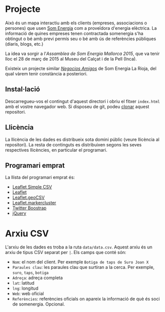 # Projecte #

Això és un mapa interactiu amb els clients (empreses, associacions o persones) que usen <a href="http://www.somenergia.coop">Som Energia</a> com a proveïdora d'energia elèctrica. La informació de quines empreses tenen contractada somenergia s'ha obtingut o bé amb previ permís seu o bé amb ús de referències públiques (diaris, blogs, etc.)

La idea va sorgir a l'*Assamblea de Som Energia Mallorca 2015*, que va tenir lloc el 28 de març de 2015 al Museu del Calçat i de la Pell (Inca).

Existeix un projecte similar *[Negocios Amigos](https://blog.somenergia.coop/grupos-locales/larioja/gl-la-rioja/2015/05/negocios-amigos-de-som-energia-en-la-rioja-2/)* de Som Energia La Rioja, del qual vàrem tenir constància a posteriori.

## Instal·lació ##

Descarregueu-vos el contingut d'aquest directori i obriu el fitxer `index.html` amb el vostre navegador web. Si disposeu de git, podeu [clonar](https://github.com/somenxavier/powered-by-somenergia.git) aquest repositori.

## Llicència ##

La llicència de les dades es distribueix sota domini públic (veure llicència al repositori). La resta de continguts es distribuixen segons les seves respectives llicències, en particular el programari.

## Programari emprat ##

La llista del programari emprat és:

  * [Leaflet Simple CSV](https://github.com/perrygeo/leaflet-simple-csv)
  * [Leaflet](https://github.com/Leaflet/Leaflet)
  * [Leaflet.geoCSV](https://github.com/joker-x/Leaflet.geoCSV)
  * [Leaflet.markercluster](https://github.com/Leaflet/Leaflet.markercluster)
  * [Twitter Boostrap](http://twitter.github.io/bootstrap/)
  * [jQuery](http://jquery.com/)


# Arxiu CSV #

L'arxiu de les dades es troba a la ruta `data/data.csv`. Aquest arxiu és un arxiu de tipus CSV separat per `|`. Els camps que conté són:
  * `Nom`: el nom del client. Per exemple `Botiga de taps de Suro Joan X`
  * `Paraules clau`: les paraules clau que surtiran a la cerca. Per exemple, `suro`, `taps`, `botiga`
  * `Adreça`: adreça completa
  * `lat`: latitud
  * `lng`: longitud
  * `Web`: web oficial
  * `Referències`: referències oficials on apareix la informació de què és soci de somenergia. Opcional.
  